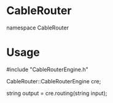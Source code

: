 # CableRouter

namespace CableRouter

# Usage

#include "CableRouterEngine.h"

CableRouter::CableRouterEngine cre;

string output = cre.routing(string input);
